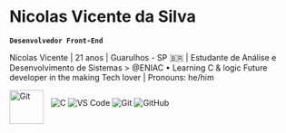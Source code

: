 #  Nicolas Vicente da Silva

**`Desenvolvedor Front-End`**

Nicolas Vicente | 21 anos | Guarulhos - SP 🇧🇷
| Estudante de Análise e Desenvolvimento de Sistemas > @ENIAC • Learning C & logic
Future developer in the making 
Tech lover | 
Pronouns: he/him


<img
 align="left" 
    alt="Git" 
    title="Git"
    width="60px" 
    style="padding-right: 10px;" 
     src="https://cdn.jsdelivr.net/gh/devicons/devicon@latest/icons/c/c-original.svg" />
      
        


<div style="display: flex; gap: 10px; flex-wrap: wrap;">

  ![C](https://img.shields.io/badge/C-00599C?style=for-the-badge&logo=c&logoColor=white)
  ![VS Code](https://img.shields.io/badge/VS%20Code-007ACC?style=for-the-badge&logo=visual-studio-code&logoColor=white)
  ![Git](https://img.shields.io/badge/Git-F05032?style=for-the-badge&logo=git&logoColor=white)
  ![GitHub](https://img.shields.io/badge/GitHub-181717?style=for-the-badge&logo=github&logoColor=white)

</div>

